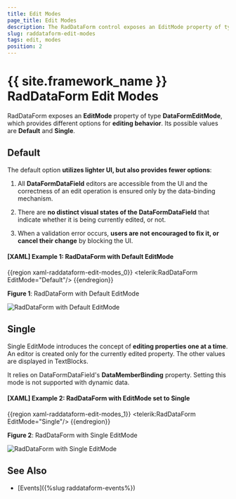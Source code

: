 ```yaml
---
title: Edit Modes
page_title: Edit Modes
description: The RadDataForm control exposes an EditMode property of type DataFormEditMode, which provides different options for its editing behavior.
slug: raddataform-edit-modes
tags: edit, modes
position: 2
---
```


# {{ site.framework_name }} RadDataForm Edit Modes

RadDataForm exposes an __EditMode__ property of type __DataFormEditMode__, which provides different options for __editing behavior__. Its possible values are **Default** and **Single**.

## Default

The default option __utilizes lighter UI, but also provides fewer options__: 

1. All __DataFormDataField__ editors are accessible from the UI and the correctness of an edit operation is ensured only by the data-binding mechanism.

2. There are __no distinct visual states of the DataFormDataField__ that indicate whether it is being currently edited, or not.

3. When a validation error occurs, __users are not encouraged to fix it, or cancel their change__ by blocking the UI.

#### __[XAML] Example 1: RadDataForm with Default EditMode__

{{region xaml-raddataform-edit-modes_0}}
	<telerik:RadDataForm EditMode="Default"/>
{{endregion}}

__Figure 1__: RadDataForm with Default EditMode

![RadDataForm with Default EditMode](images/raddataform-default-editmode.png)

## Single

Single EditMode introduces the concept of __editing properties one at a time__. An editor is created only for the currently edited property. The other values are displayed in TextBlocks.

It relies on DataFormDataField's **DataMemberBinding** property. Setting this mode is not supported with dynamic data.

#### __[XAML] Example 2: RadDataForm with EditMode set to Single__

{{region xaml-raddataform-edit-modes_1}}
	<telerik:RadDataForm EditMode="Single"/>
{{endregion}}

__Figure 2__: RadDataForm with Single EditMode

![RadDataForm with Single EditMode](images/raddataform-single-editmode.png)
          
## See Also

* [Events]({%slug raddataform-events%})